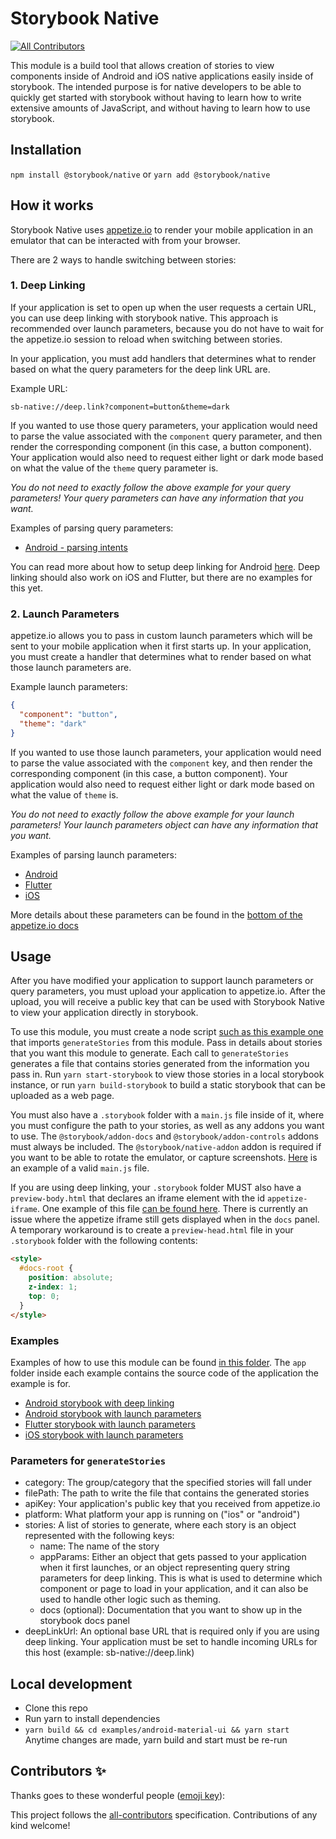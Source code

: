 # Storybook Native
<!-- ALL-CONTRIBUTORS-BADGE:START - Do not remove or modify this section -->
[![All Contributors](https://img.shields.io/badge/all_contributors-0-orange.svg?style=flat-square)](#contributors-)
<!-- ALL-CONTRIBUTORS-BADGE:END -->

This module is a build tool that allows creation of stories to view components inside of Android and iOS native applications easily inside of storybook. The intended purpose is for native developers to be able to quickly get started with storybook without having to learn how to write extensive amounts of JavaScript, and without having to learn how to use storybook.

## Installation
`npm install @storybook/native`
or
`yarn add @storybook/native`

## How it works
Storybook Native uses [appetize.io](https://appetize.io/) to render your mobile application in an emulator that can be interacted with from your browser. 

There are 2 ways to handle switching between stories:

### 1. Deep Linking
If your application is set to open up when the user requests a certain URL, you can use deep linking with storybook native. This approach is recommended over launch parameters, because you do not have to wait for the appetize.io session to reload when switching between stories.

In your application, you must add handlers that determines what to render based on what the query parameters for the deep link URL are.

Example URL:
```
sb-native://deep.link?component=button&theme=dark
```

If you wanted to use those query parameters, your application would need to parse the value associated with the  `component` query parameter, and then render the corresponding component (in this case, a button component). Your application would also need to request either light or dark mode based on what the value of the `theme` query parameter is.

*You do not need to exactly follow the above example for your query parameters! Your query parameters can have any information that you want.*

Examples of parsing query parameters:
 - [Android - parsing intents](examples/android-material-ui/app/app/src/main/java/com/intuit/august2020/storybookdemoapp/MainActivity.kt#L32)

You can read more about how to setup deep linking for Android [here](https://developer.android.com/training/app-links/deep-linking). Deep linking should also work on iOS and Flutter, but there are no examples for this yet.

### 2. Launch Parameters
appetize.io allows you to pass in custom launch parameters which will be sent to your mobile application when it first starts up. In your application, you must create a handler that determines what to render based on what those launch parameters are.  
  
Example launch parameters:
```json
{
  "component": "button",
  "theme": "dark"
}
```
If you wanted to use those launch parameters, your application would need to parse the value associated with the  `component` key, and then render the corresponding component (in this case, a button component). Your application would also need to request either light or dark mode based on what the value of `theme` is.

*You do not need to exactly follow the above example for your launch parameters! Your launch parameters object can have any information that you want.*

Examples of parsing launch parameters:
 - [Android](examples/android-material-ui/app/app/src/main/java/com/intuit/august2020/storybookdemoapp/MainActivity.kt#L29)
 - [Flutter](examples/flutter/app/lib/main.dart#L73)
 - [iOS](examples/ios-material-ui/app/iOSStoryBookDemo/iOSStoryBookDemo/AppDelegate.swift#L66)

More details about these parameters can be found in the [bottom of the appetize.io docs](https://docs.appetize.io/core-features/playback-options)

## Usage
After you have modified your application to support launch parameters or query parameters, you must upload your application to appetize.io. After the upload, you will receive a public key that can be used with Storybook Native to view your application directly in storybook.

To use this module, you must create a node script [such as this example one](examples/android-material-ui/generate.js) that imports `generateStories` from this module. Pass in details about stories that you want this module to generate. Each call to `generateStories` generates a file that contains stories generated from the information you pass in. Run `yarn start-storybook` to view those stories in a local storybook instance, or run `yarn build-storybook` to build a static storybook that can be uploaded as a web page.

You must also have a `.storybook` folder with a `main.js` file inside of it, where you must configure the path to your stories, as well as any addons you want to use. The `@storybook/addon-docs` and `@storybook/addon-controls` addons must always be included. The `@storybook/native-addon` addon is required if you want to be able to rotate the emulator, or capture screenshots. [Here](examples/android-material-ui/.storybook/main.js) is an example of a valid `main.js` file.

If you are using deep linking, your `.storybook` folder MUST also have a `preview-body.html` that declares an iframe element with the id `appetize-iframe`. One example of this file [can be found here](examples/android-material-ui-deep-link/.storybook/preview-body.html). There is currently an issue where the appetize iframe still gets displayed when in the `docs` panel. A temporary workaround is to create a `preview-head.html` file in your `.storybook` folder with the following contents:
```html
<style>
  #docs-root {
    position: absolute;
    z-index: 1;
    top: 0;
  }
</style>
```

### Examples
Examples of how to use this module can be found [in this folder](examples/). The `app` folder inside each example contains the source code of the application the example is for.

- [Android storybook with deep linking](https://5f99b8bcfe88ac0022fcf70e-rqxuhyxazi.chromatic.com/)
- [Android storybook with launch parameters](https://5f99b8bcfe88ac0022fcf70e-uqmnpmxiue.chromatic.com/)
- [Flutter storybook with launch parameters](https://5f99b8bcfe88ac0022fcf70e-zkykyigdhc.chromatic.com/)
- [iOS storybook with launch parameters](https://5f99b8bcfe88ac0022fcf70e-bkrwusstqb.chromatic.com/)

### Parameters for `generateStories`
 - category: The group/category that the specified stories will fall under
 - filePath: The path to write the file that contains the generated stories
 - apiKey: Your application's public key that you received from appetize.io
 - platform: What platform your app is running on ("ios" or "android")
 - stories: A list of stories to generate, where each story is an object represented with the following keys:
   - name: The name of the story
   - appParams: Either an object that gets passed to your application when it first launches, or an object representing query string parameters for deep linking. This is what is used to determine which component or page to load in your application, and it can also be used to handle other logic such as theming.
   - docs (optional): Documentation that you want to show up in the storybook docs panel
 - deepLinkUrl: An optional base URL that is required only if you are using deep linking. Your application must be set to handle incoming URLs for this host (example: sb-native://deep.link)

## Local development
 - Clone this repo
 - Run yarn to install dependencies
 - `yarn build && cd examples/android-material-ui && yarn start`  
Anytime changes are made, yarn build and start must be re-run

## Contributors ✨

Thanks goes to these wonderful people ([emoji key](https://allcontributors.org/docs/en/emoji-key)):

<!-- ALL-CONTRIBUTORS-LIST:START - Do not remove or modify this section -->
<!-- prettier-ignore-start -->
<!-- markdownlint-disable -->
<!-- markdownlint-restore -->
<!-- prettier-ignore-end -->
<!-- ALL-CONTRIBUTORS-LIST:END -->

This project follows the [all-contributors](https://github.com/all-contributors/all-contributors) specification. Contributions of any kind welcome!
